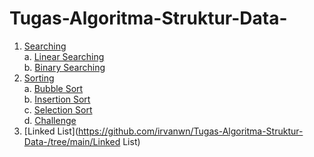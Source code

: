 # Tugas-Algoritma-Struktur-Data-
1. [Searching](https://github.com/irvanwn/Tugas-Algoritma-Struktur-Data-/tree/main/Searching)  
  a. [Linear Searching](https://github.com/irvanwn/Tugas-Algoritma-Struktur-Data-/blob/main/Searching/LinearSearch.c)  
  b. [Binary Searching](https://github.com/irvanwn/Tugas-Algoritma-Struktur-Data-/blob/main/Searching/BinarySearch.c)
2. [Sorting](https://github.com/irvanwn/Tugas-Algoritma-Struktur-Data-/tree/main/Sorting)  
  a. [Bubble Sort](https://github.com/irvanwn/Tugas-Algoritma-Struktur-Data-/blob/main/Sorting/bubblesort.c)  
  b. [Insertion Sort](https://github.com/irvanwn/Tugas-Algoritma-Struktur-Data-/blob/main/Sorting/insertionsort.c)  
  c. [Selection Sort](https://github.com/irvanwn/Tugas-Algoritma-Struktur-Data-/blob/main/Sorting/selectionsort.c)  
  d. [Challenge](https://github.com/irvanwn/Tugas-Algoritma-Struktur-Data-/blob/main/Sorting/challange.c)  
3. [Linked List](https://github.com/irvanwn/Tugas-Algoritma-Struktur-Data-/tree/main/Linked List) 
